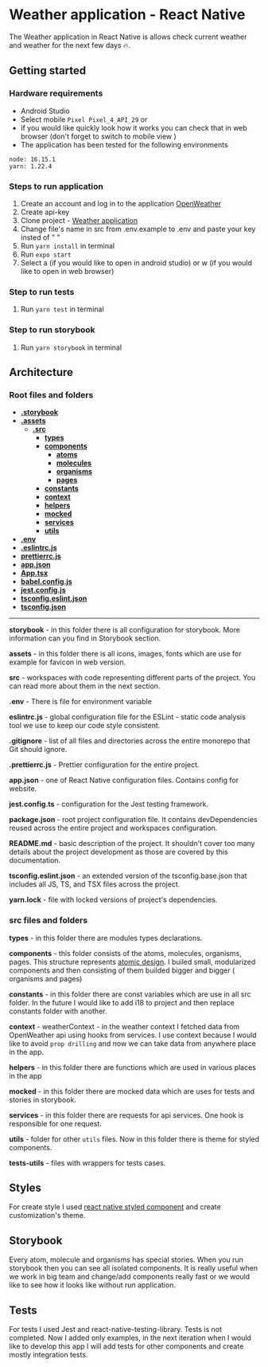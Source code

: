 # Weather application - React Native
  
The  Weather application in React Native is allows check current weather and weather for the next few days 🔥.


## Getting started
### Hardware requirements
- Android Studio
- Select mobile  `Pixel Pixel_4_API_29`
 or
- if you would like quickly look how it works you can check that in web browser (don't forget to switch to mobile view )
- The application has been tested for the following environments

```
node: 16.15.1
yarn: 1.22.4
```

### Steps to run application
   1. Create an account and log in to the application [OpenWeather](https://openweathermap.org/appid)
   2. Create api-key
   3. Clone project - [Weather application](https://github.com/KlaraGajaszek/WeatherApp-ReactNative)
   4.  Change file's name in src from .env.example to .env and paste your key insted of " "
   5. Run `yarn install` in terminal
   6. Run `expo start`
   7. Select a (if you would like to open in android studio) or w (if you would like to open in web browser)

### Step to run tests
   1. Run `yarn test` in terminal
   
### Step to run storybook
   1. Run `yarn storybook` in terminal
   
## Architecture

### Root files and folders
- [**.storybook**](.storybook)
- [**.assets**](.assets)
  - [**.src**](.src)
    - [**types**](types)
    - [**components**](components)
      - [**atoms**](components/atoms)
      - [**molecules**](components/molecules)
      - [**organisms**](components/organisms)
      - [**pages**](components/pages)
    - [**constants**](constants)
    - [**context**](context)
    - [**helpers**](helpers)
    - [**mocked**](mocked)
    - [**services**](services)
    - [**utils**](utils)
- [**.env**](.env)
- [**.eslintrc.js**](.eslintrc.js)
- [**prettierrc.js**](.prettierrc.js)
- [**app.json**](app.json)
- [**App.tsx**](App.tsx)
- [**babel.config.js**](babel.config.js)
- [**jest.config.js**](jest.config.js)
- [**tsconfig.eslint.json**](tsconfig.eslint.json)
- [**tsconfig.json**](tsconfig.json)


************************************

**storybook** - in this folder there is all configuration for storybook. More information can you find in Storybook section.

**assets** - in this folder there is all icons, images, fonts which are use for example for favicon in web version.

**src** - workspaces with code representing different parts of the project. You can read more about them in the next section.

**.env** - There is file for environment variable 

**eslintrc.js** - global configuration file for the ESLint - static code analysis tool we use to keep our code style consistent.

**.gitignore** - list of all files and directories across the entire monorepo that Git should ignore.

**.prettierrc.js** - Prettier configuration for the entire project.

**app.json** - one of React Native configuration files. Contains config for website.

**jest.config.ts** - configuration for the Jest testing framework.

**package.json** - root project configuration file. It contains devDependencies reused across the entire project and workspaces configuration.

**README.md** - basic description of the project. It shouldn't cover too many details about the project development as those are covered by this documentation.

**tsconfig.eslint.json** - an extended version of the tsconfig.base.json that includes all JS, TS, and TSX files across the project.

**yarn.lock** - file with locked versions of project's dependencies.

### src files and folders

**types** - in this folder there are modules types declarations.

**components** - this folder consists of the atoms, molecules, organisms, pages. This structure represents [atomic design](https://atomicdesign.bradfrost.com/chapter-2/). I builed small, modularized components and then consisting of them builded bigger and bigger ( organisms and pages)

**constants** - in this folder there are const variables which are use in all src folder. In the future I would like to add i18 to project and then replace constants folder with another.

**context** - weatherContext - in the weather context I fetched data from OpenWeather api using hooks from services. I use context because I would like to avoid `prop drilling` and now we can take data from anywhere place in the app.

**helpers** - in this folder there are functions which are used in various places in the app

**mocked** - in this folder there are mocked data which are uses for tests and stories in storybook.

**services** - in this folder there are requests for api services. One hook is responsible for one request.

**utils** - folder for other `utils` files. Now in this folder there is theme for styled components.

**tests-utils** - files with wrappers for tests cases.

## Styles

For create style I used [react native styled component](https://styled-components.com) and create customization's theme.

## Storybook

Every atom, molecule and organisms has special stories. When you run storybook then you can see all isolated components. It is really useful when we work in big team and change/add components really fast or we would like to see how it looks like without run application.

## Tests

For tests I used Jest and react-native-testing-library. Tests is not completed. Now I added only examples, in the next iteration when I would like to develop this app I will add tests for other components and create mostly integration tests.  




